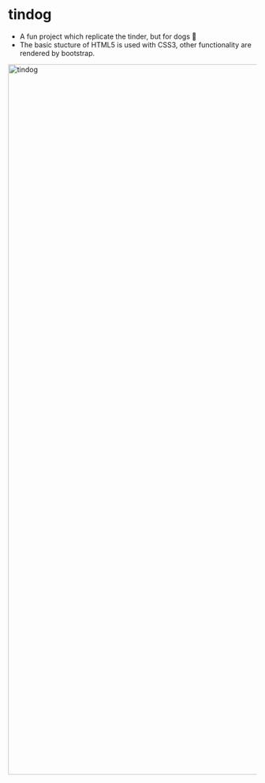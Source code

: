 # tindog
- A fun project which replicate the tinder, but for dogs 🐶
- The basic stucture of HTML5 is used with CSS3, other functionality are rendered by bootstrap.

<img width="1440" alt="tindog" src="https://user-images.githubusercontent.com/66221402/118058532-66eb6c80-b35c-11eb-98b9-4f475a79a71c.png">
